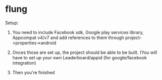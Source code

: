 # flung

Setup:

 1) You need to include Facebook sdk, Google play services library, Appcompat v4/v7 and add references to them through project->properties->android
 
 2) Onces those are set up, the project should be able to be built. (You will have to set up your own Leaderboard/appid (for google/facebook integration)
 
 3) Then you're finished
